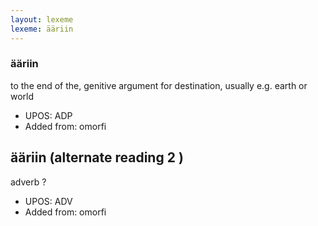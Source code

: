 ```yaml
---
layout: lexeme
lexeme: ääriin
---
```


###  ääriin

to the end of the, genitive argument for destination, usually e.g. earth or world
* UPOS:  ADP
* Added from:  omorfi


## ääriin (alternate reading 2 )

adverb ?
* UPOS:  ADV
* Added from:  omorfi

